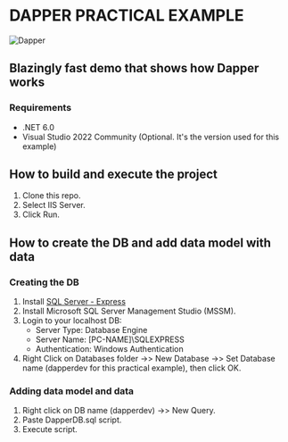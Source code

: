 # DAPPER PRACTICAL EXAMPLE
![Dapper](https://github.com/Alastair7/dapper-practical-example/assets/70861797/f0bd6d55-be38-4ae8-8b80-00b78e6ca844)
## Blazingly fast demo that shows how Dapper works


### Requirements
- .NET 6.0
- Visual Studio 2022 Community (Optional. It's the version used for this example)

## How to build and execute the project
1. Clone this repo.
2. Select IIS Server.
3. Click Run.

## How to create the DB and add data model with data

### Creating the DB
1. Install [SQL Server - Express ](https://www.microsoft.com/es-es/sql-server/sql-server-downloads)
2. Install Microsoft SQL Server Management Studio (MSSM).
3. Login to your localhost DB: 
	- Server Type: Database Engine
	- Server Name: [PC-NAME]\SQLEXPRESS
	- Authentication: Windows Authentication
4. Right Click on Databases folder ->> New Database ->> Set Database name (dapperdev for this practical example), then click OK.

### Adding data model and data
1. Right click on DB name (dapperdev) ->> New Query.
2. Paste DapperDB.sql script.
3. Execute script.

